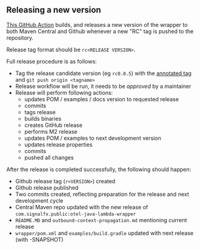 ## Releasing a new version

[This GitHub Action](.github/workflows/release.yaml) builds, and releases a new version of the wrapper to both Maven Central and Github whenever a new "RC" tag is pushed to the repository.

Release tag format should be `rc<RELEASE VERSION>`.

Full release procedure is as follows:

* Tag the release candidate version (eg `rc0.0.5`) with the [annotated tag](https://git-scm.com/book/en/v2/Git-Basics-Tagging) and `git push origin <tagname>` 
* Release workflow will be run, it needs to be *approved* by a maintainer 
* Release will perform following actions:
  * updates POM / examples / docs version to requested release
  * commits
  * tags release 
  * builds binaries
  * creates GitHub release
  * performs M2 release
  * updates POM / examples to next development version
  * updates release properties
  * commits
  * pushed all changes

After the release is completed successfully, the following should happen:
* Github release tag (`r<VERSION>`) created
* Github release published
* Two commits created, reflecting preparation for the release and next development cycle
* Central Maven repo updated with the new release of `com.signalfx.public:otel-java-lambda-wrapper`  
* `README.MD` and `outbound-context-propagation.md` mentioning current release 
* `wrapper/pom.xml` and `examples/build.gradle` updated with next release (with -SNAPSHOT)
